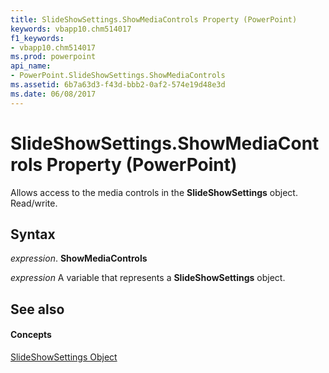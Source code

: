 ```yaml
---
title: SlideShowSettings.ShowMediaControls Property (PowerPoint)
keywords: vbapp10.chm514017
f1_keywords:
- vbapp10.chm514017
ms.prod: powerpoint
api_name:
- PowerPoint.SlideShowSettings.ShowMediaControls
ms.assetid: 6b7a63d3-f43d-bbb2-0af2-574e19d48e3d
ms.date: 06/08/2017
---
```



# SlideShowSettings.ShowMediaControls Property (PowerPoint)

Allows access to the media controls in the **SlideShowSettings** object. Read/write.


## Syntax

 _expression_. **ShowMediaControls**

 _expression_ A variable that represents a **SlideShowSettings** object.


## See also


#### Concepts


[SlideShowSettings Object](slideshowsettings-object-powerpoint.md)

